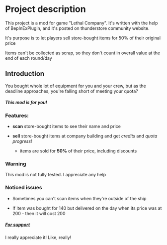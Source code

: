 # Project description
This project is a mod for game "Lethal Company". It's written with the help of BepInExPlugin, and it's posted on thunderstore community website.

It's purpose is to let players sell store-bought items for 50% of their original price

Items can't be collected as scrap, so they don't count in overall value at the end of each round/day

## Introduction
You bought whole lot of equipment for you and your crew, but as the deadline approaches, you're falling short of meeting your quota?

##### This mod is for you!

### Features:
+ **scan** store-bought items to see their name and price   
  
+ **sell** store-bought items at company building and get *credits* and *quota progress*!  

  + items are sold for **50%** of their price, including discounts

### Warning
This mod is not fully tested. I appreciate any help

### Noticed issues
- Sometimes you can't scan items when they're outside of the ship

- If item was bought for 140 but delivered on the day when its price was at 200 - then it will cost 200

##### [For support](https://www.buymeacoffee.com/axeron)  
I really appreciate it! Like, really!

